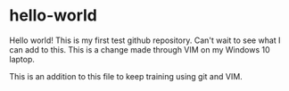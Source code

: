 # hello-world
Hello world!  This is my first test github repository.  Can't wait to see what I can add to this. This is a change made through VIM on my Windows 10 laptop.

This is an addition to this file to keep training using git and VIM.
